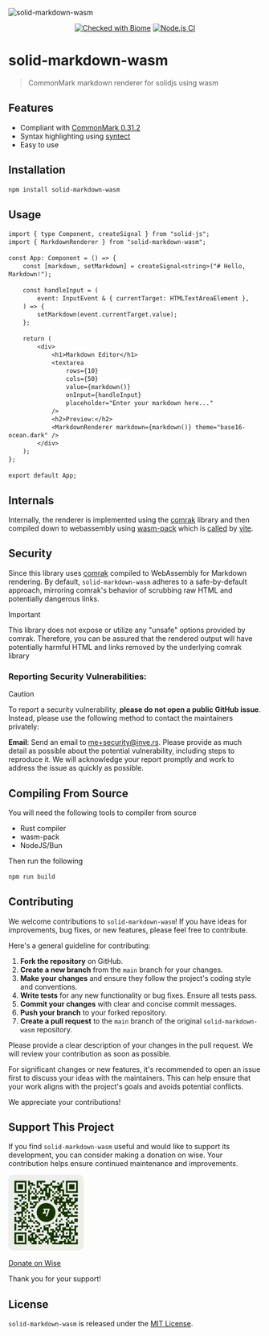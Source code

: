 ![solid-markdown-wasm](https://assets.solidjs.com/banner?type=solid-markdown-wasm&background=tiles&project=%20)

<p align="center">
	<a href="https://biomejs.dev"><img alt="Checked with Biome" src="https://img.shields.io/badge/Checked_with-Biome-60a5fa?style=flat&logo=biome"></a>
	<a href="https://github.com/zeon256/solid-markdown-wasm/actions/workflows/node.yml"><img alt="Node.js CI" src="https://github.com/zeon256/solid-markdown-wasm/actions/workflows/node.yml/badge.svg"></a>
</p>

# solid-markdown-wasm
> CommonMark markdown renderer for solidjs using wasm

## Features

- Compliant with [CommonMark 0.31.2](https://spec.commonmark.org/0.31.2/ "commonmark spec")
- Syntax highlighting using [syntect](https://github.com/trishume/syntect "syntect github")
- Easy to use

## Installation

```bash
npm install solid-markdown-wasm
```

## Usage

```tsx
import { type Component, createSignal } from "solid-js";
import { MarkdownRenderer } from "solid-markdown-wasm";

const App: Component = () => {
	const [markdown, setMarkdown] = createSignal<string>("# Hello, Markdown!");

	const handleInput = (
		event: InputEvent & { currentTarget: HTMLTextAreaElement },
	) => {
		setMarkdown(event.currentTarget.value);
	};

	return (
		<div>
			<h1>Markdown Editor</h1>
			<textarea
				rows={10}
				cols={50}
				value={markdown()}
				onInput={handleInput}
				placeholder="Enter your markdown here..."
			/>
			<h2>Preview:</h2>
			<MarkdownRenderer markdown={markdown()} theme="base16-ocean.dark" />
		</div>
	);
};

export default App;
```

## Internals

Internally, the renderer is implemented using the [comrak](https://github.com/kivikakk/comrak "comrak github") library and then compiled down to webassembly using [wasm-pack](https://github.com/rustwasm/wasm-pack "wasm-pack github")
which is [called](./vite.config.ts) by [vite](https://vite.dev/ "vite website"). 

## Security

Since this library uses [comrak](https://github.com/kivikakk/comrak "comrak github") compiled to WebAssembly for Markdown rendering. By default, `solid-markdown-wasm` adheres to a safe-by-default approach, mirroring comrak's behavior of scrubbing raw HTML and potentially dangerous links.

> [!IMPORTANT]
> This library does not expose or utilize any "unsafe" options provided by comrak. Therefore, you can be assured that the rendered output will have potentially harmful HTML and links removed by the underlying comrak library

### Reporting Security Vulnerabilities:

> [!CAUTION]
> To report a security vulnerability, **please do not open a public GitHub issue**. Instead, please use the following method to contact the maintainers privately:

**Email**: Send an email to <me+security@inve.rs>.
Please provide as much detail as possible about the potential vulnerability, including steps to reproduce it. We will acknowledge your report promptly and work to address the issue as quickly as possible.

## Compiling From Source

You will need the following tools to compiler from source
- Rust compiler
- wasm-pack
- NodeJS/Bun

Then run the following

```bash
npm run build
```

## Contributing

We welcome contributions to `solid-markdown-wasm`! If you have ideas for improvements, bug fixes, or new features, please feel free to contribute.

Here's a general guideline for contributing:

1.  **Fork the repository** on GitHub.
2.  **Create a new branch** from the `main` branch for your changes.
3.  **Make your changes** and ensure they follow the project's coding style and conventions.
4.  **Write tests** for any new functionality or bug fixes. Ensure all tests pass.
5.  **Commit your changes** with clear and concise commit messages.
6.  **Push your branch** to your forked repository.
7.  **Create a pull request** to the `main` branch of the original `solid-markdown-wasm` repository.

Please provide a clear description of your changes in the pull request. We will review your contribution as soon as possible.

For significant changes or new features, it's recommended to open an issue first to discuss your ideas with the maintainers. This can help ensure that your work aligns with the project's goals and avoids potential conflicts.

We appreciate your contributions!

## Support This Project

If you find `solid-markdown-wasm` useful and would like to support its development, you can consider making a donation on wise. Your contribution helps ensure continued maintenance and improvements.

<img src="./@budisyahiddinb-wisetag.png" width="150">

[Donate on Wise](https://wise.com/pay/me/budisyahiddinb)

Thank you for your support!

## License
`solid-markdown-wasm` is released under the [MIT License](./LICENSE.md).
